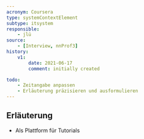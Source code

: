 ```yaml
---
acronym: Coursera
type: systemContextElement
subtype: itsystem
responsible:
    - jlü
source:
    - [Interview, nnProf3]
history:
    v1:
        date: 2021-06-17
        comment: initially created

todo:
    - Zeitangabe anpassen 
    - Erläuterung präzisieren und ausformulieren
---
```


## Erläuterung

* Als Plattform für Tutorials

